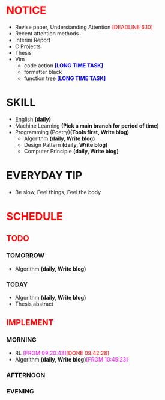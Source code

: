 # <font color=red>NOTICE</font>

- Revise paper, Understanding Attention <font color=red>[DEADLINE 6.10]</font>
- Recent attention methods
- Interim Report
- C Projects
- Thesis
- Vim
  - code action <font color=blue>**[LONG TIME TASK]**</font>
  - formatter black
  - function tree <font color=blue>**[LONG TIME TASK]**</font>

# SKILL

- English **(daily)**
- Machine Learning **(Pick a main branch for period of time)**
- Programming (Poetry)**(Tools first, Write blog)**
  - Algorithm **(daily, Write blog)**
  - Design Pattern **(daily, Write blog)**
  - Computer Principle **(daily, Write blog)**

# EVERYDAY TIP

- Be slow, Feel things, Feel the body

# <font color=red>SCHEDULE</font>

## <font color=red>TODO</font>

### TOMORROW

- Algorithm **(daily, Write blog)**

### TODAY

- Algorithm **(daily, Write blog)**
- Thesis abstract

## <font color=red>IMPLEMENT</font>

### MORNING

- RL <font color=magenta>[FROM 09:20:43]</font><font color=red>[DONE
  09:42:28]</font>
- Algorithm **(daily, Write blog)**<font color=magenta>[FROM 10:45:23]</font>

### AFTERNOON

### EVENING
